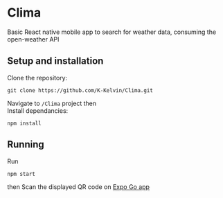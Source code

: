 # Clima

Basic React native mobile app to search for weather data, consuming the open-weather API

## Setup and installation

Clone the repository:

```
git clone https://github.com/K-Kelvin/Clima.git
```

Navigate to `/Clima` project then<br>
Install dependancies:

```
npm install
```

## Running

Run

```
npm start
```

then Scan the displayed QR code on [Expo Go app](https://expo.dev/client)
